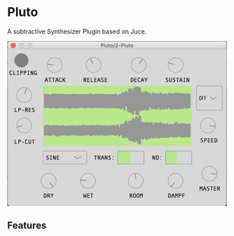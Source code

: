 # Pluto

A subtractive Synthesizer Plugin based on Juce.

![Pluto_Screenshot](screenshot.png)

## Features
